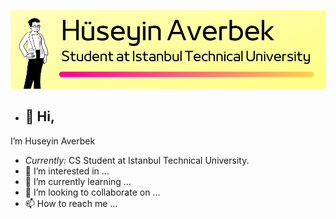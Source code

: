![Banner Image](./banner.png)


- <h2>👋 Hi, </h2> 
I’m Huseyin Averbek
- <i> Currently:</i> CS Student at Istanbul Technical University. 
- 👀 I’m interested in ...
- 🌱 I’m currently learning ...
- 💞️ I’m looking to collaborate on ...
- 📫 How to reach me ...

<!---
hevirbek/hevirbek is a ✨ special ✨ repository because its `README.md` (this file) appears on your GitHub profile.
You can click the Preview link to take a look at your changes.
--->
